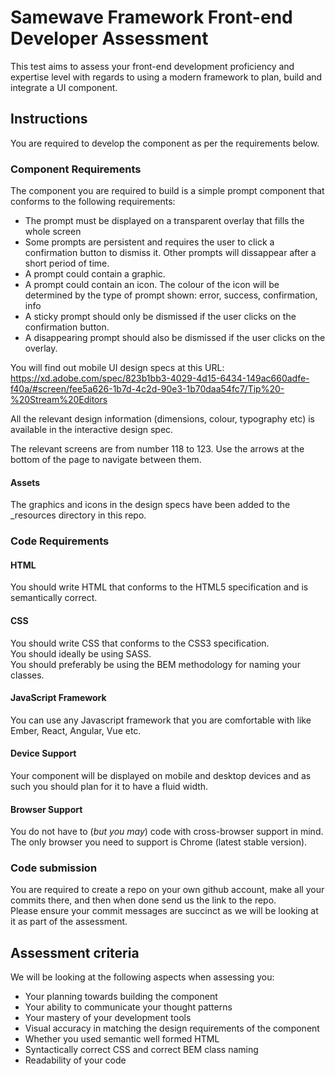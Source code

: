 # Samewave Framework Front-end Developer Assessment
This test aims to assess your front-end development proficiency and expertise level with regards to using a modern framework to plan, build and integrate a UI component.

## Instructions
You are required to develop the component as per the requirements below.

### Component Requirements
The component you are required to build is a simple prompt component that conforms to the following requirements:
- The prompt must be displayed on a transparent overlay that fills the whole screen
- Some prompts are persistent and requires the user to click a confirmation button to dismiss it. Other prompts will dissappear after a short period of time. 
- A prompt could contain a graphic.
- A prompt could contain an icon. The colour of the icon will be determined by the type of prompt shown: error, success, confirmation, info
- A sticky prompt should only be dismissed if the user clicks on the confirmation button.
- A disappearing prompt should also be dismissed if the user clicks on the overlay.

You will find out mobile UI design specs at this URL: https://xd.adobe.com/spec/823b1bb3-4029-4d15-6434-149ac660adfe-f40a/#screen/fee5a626-1b7d-4c2d-90e3-1b70daa54fc7/Tip%20-%20Stream%20Editors

All the relevant design information (dimensions, colour, typography etc) is available in the interactive design spec.

The relevant screens are from number 118 to 123. Use the arrows at the bottom of the page to navigate between them.

#### Assets
The graphics and icons in the design specs have been added to the _resources directory in this repo.

### Code Requirements
#### HTML
You should write HTML that conforms to the HTML5 specification and is semantically correct.

#### CSS
You should write CSS that conforms to the CSS3 specification.  
You should ideally be using SASS.  
You should preferably be using the BEM methodology for naming your classes.

#### JavaScript Framework
You can use any Javascript framework that you are comfortable with like Ember, React, Angular, Vue etc.

#### Device Support
Your component will be displayed on mobile and desktop devices and as such you should plan for it to have a fluid width.

#### Browser Support
You do not have to (_but you may_) code with cross-browser support in mind.  
The only browser you need to support is Chrome (latest stable version).

### Code submission
You are required to create a repo on your own github account, make all your commits there, and then when done send us the link to the repo.  
Please ensure your commit messages are succinct as we will be looking at it as part of the assessment.

## Assessment criteria
We will be looking at the following aspects when assessing you:
- Your planning towards building the component
- Your ability to communicate your thought patterns
- Your mastery of your development tools
- Visual accuracy in matching the design requirements of the component
- Whether you used semantic well formed HTML
- Syntactically correct CSS and correct BEM class naming
- Readability of your code

 